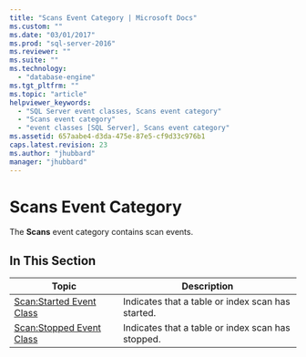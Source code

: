 ```yaml
---
title: "Scans Event Category | Microsoft Docs"
ms.custom: ""
ms.date: "03/01/2017"
ms.prod: "sql-server-2016"
ms.reviewer: ""
ms.suite: ""
ms.technology: 
  - "database-engine"
ms.tgt_pltfrm: ""
ms.topic: "article"
helpviewer_keywords: 
  - "SQL Server event classes, Scans event category"
  - "Scans event category"
  - "event classes [SQL Server], Scans event category"
ms.assetid: 657aabe4-d3da-475e-87e5-cf9d33c976b1
caps.latest.revision: 23
ms.author: "jhubbard"
manager: "jhubbard"
---
```

# Scans Event Category
  The **Scans** event category contains scan events.  
  
## In This Section  
  
|Topic|Description|  
|-----------|-----------------|  
|[Scan:Started Event Class](../../relational-databases/event-classes/scan-started-event-class.md)|Indicates that a table or index scan has started.|  
|[Scan:Stopped Event Class](../../relational-databases/event-classes/scan-stopped-event-class.md)|Indicates that a table or index scan has stopped.|  
  
  
